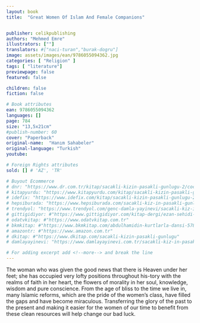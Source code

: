 ```yaml
---
layout: book
title:  "Great Women Of Islam And Female Companions"


publisher: celikpublishing
authors: "Mehmed Emre"
illustrators: [""]
translators: #["naci-turan","burak-dogru"]
image: assets/images/ean/9786055094362.jpg
categories: [ "Religion" ]
tags: [ "literature"]
previewpage: false
featured: false

children: false
fiction: false

# Book attributes
ean: 9786055094362
languages: []
page: 784
size: "13,5x21cm"
#publish-number: 60
cover: "Paperback"
original-name:  "Hanım Sahabeler"
original-language: "Turkish"
youtube:

# Foreign Rights attributes
sold: [] # 'AZ', 'TR'

# Buyout Ecommerce
# dnr: "https://www.dr.com.tr/kitap/sacakli-kizin-pasakli-gunlugu-2/cocuk-ve-genclik/genclik-10-yas/roman-oyku/urunno=0001893059001"
# kitapyurdu: "https://www.kitapyurdu.com/kitap/sacakli-kizin-pasakli-gunlugu-2-/560122.html&filter_name=Sa%C3%A7akl%C4%B1+K%C4%B1z%27%C4%B1n+Pasakl%C4%B1+G%C3%BCnl%C3%BC%C4%9F%C3%BC+2"
# idefix: "https://www.idefix.com/kitap/sacakli-kizin-pasakli-gunlugu-2/cocuk-ve-genclik/genclik-10-yas/roman-oyku/urunno=0001893059001"
# hepsiburada: "https://www.hepsiburada.com/sacakli-kiz-in-pasakli-gunlugu-2-damla-yayinevi-p-HBV000012ER86"
# trendyol: "https://www.trendyol.com/genc-damla-yayinevi/sacakli-kiz-in-pasakli-gunlugu-2-p-54825777"
# gittigidiyor: #"https://www.gittigidiyor.com/kitap-dergi/ezan-sehidi-adnan-menderes_pdp_732728793"
# odatvkitap: #"https://www.odatvkitap.com.tr"
# bkmkitap: #"https://www.bkmkitap.com/abdulhamidin-kurtlarla-dansi-578226"
# amazontr: #"https://www.amazon.com.tr"
# dkitap: #"https://www.dkitap.com/sacakli-kizin-pasakli-gunlugu"
# damlayayinevi: "https://www.damlayayinevi.com.tr/sacakli-kiz-in-pasakli-gunlugu-2-bu-iste-bi-terslik-var"

# For adding excerpt add <!--more--> and break the line
---
```

The woman who was given the good news that
there is Heaven under her feet; she has occupied
very lofty positions throughout his-tory with the
realms of faith in her heart, the flowers of morality
in her soul, knowledge, wisdom and pure conscience.
From the age of bliss to the time we live in, many
Islamic reforms, which are the pride of the women’s class, have filled the gaps and have become
miraculous. Transferring the glory of the past to the
present and making it easier for the women of our
time to benefit from these clean resources will help
change our bad luck.
<!--more--> 

